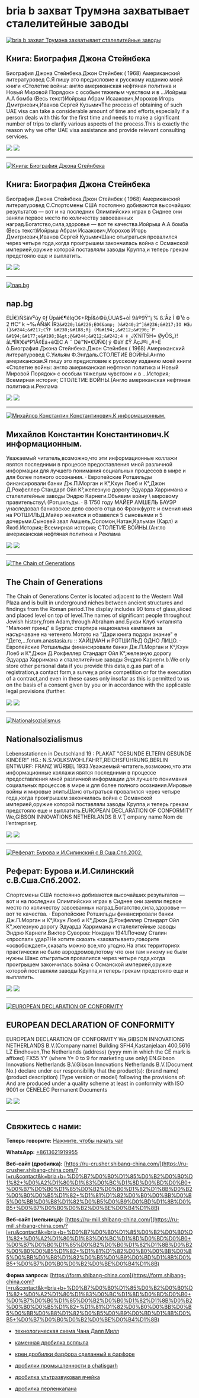 # bria b захват Трумэна захватывает сталелитейные заводы

<a href="https://swt.shibang-china.com/?l=ru&img&k=bria+b+%D0%B7%D0%B0%D1%85%D0%B2%D0%B0%D1%82+%D0%A2%D1%80%D1%83%D0%BC%D1%8D%D0%BD%D0%B0+%D0%B7%D0%B0%D1%85%D0%B2%D0%B0%D1%82%D1%8B%D0%B2%D0%B0%D0%B5%D1%82+%D1%81%D1%82%D0%B0%D0%BB%D0%B5%D0%BB%D0%B8%D1%82%D0%B5%D0%B9%D0%BD%D1%8B%D0%B5+%D0%B7%D0%B0%D0%B2%D0%BE%D0%B4%D1%8B" target="_blank">![bria b захват Трумэна захватывает сталелитейные заводы](http://static.shibang-china.com/all-800x300/886.jpg)</a>

## Книга: Биография Джона Стейнбека
Биография Джона Стейнбека.Джон Стейнбек ( 1968) Американский литературовед С.Я пишу это предисловие к русскому изданию моей книги &#171;Столетие войны: англо американская нефтяная политика и Новый Мировой Порядок&#187; с особым тяжелым чувством и в …Иойрыш А.А бомба (Весь текст)Иойрыш Абрам Исаакович,Морохов Игорь Дмитриевич,Иванов Сергей КузьмичThe process of obtaining of such UAE visa can take a considerable amount of time and efforts,especially if a person deals with this for the first time and needs to make a significant number of trips to clarify various aspects of the process.This is exactly the reason why we offer UAE visa assistance and provide relevant consulting services.


<a href="https://whatsapp.shibangsoft.com/WhatsApp.php" target="_blank" title="WhatsApp">![](http://static.shibang-china.com/icon/whatsapp.png)</a> <a href="https://swt.shibang-china.com/?l=ru&icon&k=bria+b+%D0%B7%D0%B0%D1%85%D0%B2%D0%B0%D1%82+%D0%A2%D1%80%D1%83%D0%BC%D1%8D%D0%BD%D0%B0+%D0%B7%D0%B0%D1%85%D0%B2%D0%B0%D1%82%D1%8B%D0%B2%D0%B0%D0%B5%D1%82+%D1%81%D1%82%D0%B0%D0%BB%D0%B5%D0%BB%D0%B8%D1%82%D0%B5%D0%B9%D0%BD%D1%8B%D0%B5+%D0%B7%D0%B0%D0%B2%D0%BE%D0%B4%D1%8B" target="_blank">![](http://static.shibang-china.com/icon/chat-ru.png)</a>

---

<a href="https://swt.shibang-china.com/?l=ru&img&k=bria+b+%D0%B7%D0%B0%D1%85%D0%B2%D0%B0%D1%82+%D0%A2%D1%80%D1%83%D0%BC%D1%8D%D0%BD%D0%B0+%D0%B7%D0%B0%D1%85%D0%B2%D0%B0%D1%82%D1%8B%D0%B2%D0%B0%D0%B5%D1%82+%D1%81%D1%82%D0%B0%D0%BB%D0%B5%D0%BB%D0%B8%D1%82%D0%B5%D0%B9%D0%BD%D1%8B%D0%B5+%D0%B7%D0%B0%D0%B2%D0%BE%D0%B4%D1%8B" target="_blank">![Книга: Биография Джона Стейнбека](http://static.shibang-china.com/all-800x300/372.jpg)</a>

## Книга: Биография Джона Стейнбека
Биография Джона Стейнбека.Джон Стейнбек ( 1968) Американский литературовед С.Спортсмены США постоянно добиваются высочайших результатов — вот и на последних Олимпийских играх в Сиднее они заняли первое место по количеству завоеванных наград.Богатство,сила,здоровье — вот те качества.Иойрыш А.А бомба (Весь текст)Иойрыш Абрам Исаакович,Морохов Игорь Дмитриевич,Иванов Сергей КузьмичШанс отыграться провалился через четыре года,когда проигрышем закончилась война с Османской империей,оружие которой поставляли заводы Круппа,и теперь грекам предстояло еще и выплатить.


<a href="https://whatsapp.shibangsoft.com/WhatsApp.php" target="_blank" title="WhatsApp">![](http://static.shibang-china.com/icon/whatsapp.png)</a> <a href="https://swt.shibang-china.com/?l=ru&icon&k=bria+b+%D0%B7%D0%B0%D1%85%D0%B2%D0%B0%D1%82+%D0%A2%D1%80%D1%83%D0%BC%D1%8D%D0%BD%D0%B0+%D0%B7%D0%B0%D1%85%D0%B2%D0%B0%D1%82%D1%8B%D0%B2%D0%B0%D0%B5%D1%82+%D1%81%D1%82%D0%B0%D0%BB%D0%B5%D0%BB%D0%B8%D1%82%D0%B5%D0%B9%D0%BD%D1%8B%D0%B5+%D0%B7%D0%B0%D0%B2%D0%BE%D0%B4%D1%8B" target="_blank">![](http://static.shibang-china.com/icon/chat-ru.png)</a>

---

<a href="https://swt.shibang-china.com/?l=ru&img&k=bria+b+%D0%B7%D0%B0%D1%85%D0%B2%D0%B0%D1%82+%D0%A2%D1%80%D1%83%D0%BC%D1%8D%D0%BD%D0%B0+%D0%B7%D0%B0%D1%85%D0%B2%D0%B0%D1%82%D1%8B%D0%B2%D0%B0%D0%B5%D1%82+%D1%81%D1%82%D0%B0%D0%BB%D0%B5%D0%BB%D0%B8%D1%82%D0%B5%D0%B9%D0%BD%D1%8B%D0%B5+%D0%B7%D0%B0%D0%B2%D0%BE%D0%B4%D1%8B" target="_blank">![nap.bg](http://static.shibang-china.com/all-800x300/12.jpg)</a>

## nap.bg
EL&#206;€}&#209;S&#224;V&#178;&#249;y &#162;ƒ &#217;p&#225;i€&#182;&#234;lqO&#162;+R&#254;&#207;&amp;&#243;&#169;&#252;&#184;&#217;UA$+&#242;&#204; 9&#226;&#174;9Ÿ”&#161; % &#223;.’&#197;z &#206; &#169;&#185;&#234; o 2 ffC“ k ~‰&#197;&#209;&#226;K &#204;R`2&#220;l&#226;EO€&amp; )&#240;2^]&#236;&#217;IO HŒu (}&#244;&#217;CŸF &#230;&#188;Rj (M&#194;‚&#212;&#196;ˆP &#194;&#177;e&#198;B&gt;@&#244;&#212;&#242;4 ‡ `JX&#188;&#204;T5H= &#216;y&#213;S„}!&#229;L&#170;I&#204;&#165;&#166;€&#233;&#170;P1&#194;&#162;&#203;&#225;+&#234;ŒC A &#168; D&#234;™N•€&#217;&#209;€( &#253; &#169;&#224;Y &#163;Ÿ &#192;&#231;J&#174;i „#&gt;&#203; &#242;.Биография Джона Стейнбека.Джон Стейнбек ( 1968) Американский литературовед С.Уильям Ф.Энгдаль.СТОЛЕТИЕ ВОЙНЫ.Англо американская.Я пишу это предисловие к русскому изданию моей книги &#171;Столетие войны: англо американская нефтяная политика и Новый Мировой Порядок&#187; с особым тяжелым чувством и в …История; Всемирная история; СТОЛЕТИЕ ВОЙНЫ.(Англо американская нефтяная политика и.Реклама


<a href="https://whatsapp.shibangsoft.com/WhatsApp.php" target="_blank" title="WhatsApp">![](http://static.shibang-china.com/icon/whatsapp.png)</a> <a href="https://swt.shibang-china.com/?l=ru&icon&k=bria+b+%D0%B7%D0%B0%D1%85%D0%B2%D0%B0%D1%82+%D0%A2%D1%80%D1%83%D0%BC%D1%8D%D0%BD%D0%B0+%D0%B7%D0%B0%D1%85%D0%B2%D0%B0%D1%82%D1%8B%D0%B2%D0%B0%D0%B5%D1%82+%D1%81%D1%82%D0%B0%D0%BB%D0%B5%D0%BB%D0%B8%D1%82%D0%B5%D0%B9%D0%BD%D1%8B%D0%B5+%D0%B7%D0%B0%D0%B2%D0%BE%D0%B4%D1%8B" target="_blank">![](http://static.shibang-china.com/icon/chat-ru.png)</a>

---

<a href="https://swt.shibang-china.com/?l=ru&img&k=bria+b+%D0%B7%D0%B0%D1%85%D0%B2%D0%B0%D1%82+%D0%A2%D1%80%D1%83%D0%BC%D1%8D%D0%BD%D0%B0+%D0%B7%D0%B0%D1%85%D0%B2%D0%B0%D1%82%D1%8B%D0%B2%D0%B0%D0%B5%D1%82+%D1%81%D1%82%D0%B0%D0%BB%D0%B5%D0%BB%D0%B8%D1%82%D0%B5%D0%B9%D0%BD%D1%8B%D0%B5+%D0%B7%D0%B0%D0%B2%D0%BE%D0%B4%D1%8B" target="_blank">![Михайлов Константин Константинович.К информационным.](http://static.shibang-china.com/all-800x300/1439.jpg)</a>

## Михайлов Константин Константинович.К информационным.
Уважаемый читатель,возможно,что эти информационные коллажи явятся последними в процессе предоставления мной различной информации для лучшего понимания социальных процессов в мире и для более полного осознания.&nbsp;&#0183;&#32;Европейские Ротшильды финансировали банки Дж.П.Морган и К&#176;,Кхун Лоеб и К&#176;,Джон Д.Рокфеллер Стандарт Ойл К&#176;,железную дорогу Эдуарда Харримана и сталелитейные заводы Эндрю Карнеги.Объявим войну \ мировому правительству\ (Ротшильды.&nbsp;&#0183;&#32;В 1750 году МАЙЕР АМШЕЛЬ БАУЭР унаследовал банковское дело своего отца во Франкфурте и сменил имя на РОТШИЛЬД.Майер женился и обзавелся 5 сыновьями и 5 дочерьми.Сыновей звал Амшель,Соломон,Натан,Кальман (Карл) и Якоб.История; Всемирная история; СТОЛЕТИЕ ВОЙНЫ.(Англо американская нефтяная политика и.Реклама


<a href="https://whatsapp.shibangsoft.com/WhatsApp.php" target="_blank" title="WhatsApp">![](http://static.shibang-china.com/icon/whatsapp.png)</a> <a href="https://swt.shibang-china.com/?l=ru&icon&k=bria+b+%D0%B7%D0%B0%D1%85%D0%B2%D0%B0%D1%82+%D0%A2%D1%80%D1%83%D0%BC%D1%8D%D0%BD%D0%B0+%D0%B7%D0%B0%D1%85%D0%B2%D0%B0%D1%82%D1%8B%D0%B2%D0%B0%D0%B5%D1%82+%D1%81%D1%82%D0%B0%D0%BB%D0%B5%D0%BB%D0%B8%D1%82%D0%B5%D0%B9%D0%BD%D1%8B%D0%B5+%D0%B7%D0%B0%D0%B2%D0%BE%D0%B4%D1%8B" target="_blank">![](http://static.shibang-china.com/icon/chat-ru.png)</a>

---

<a href="https://swt.shibang-china.com/?l=ru&img&k=bria+b+%D0%B7%D0%B0%D1%85%D0%B2%D0%B0%D1%82+%D0%A2%D1%80%D1%83%D0%BC%D1%8D%D0%BD%D0%B0+%D0%B7%D0%B0%D1%85%D0%B2%D0%B0%D1%82%D1%8B%D0%B2%D0%B0%D0%B5%D1%82+%D1%81%D1%82%D0%B0%D0%BB%D0%B5%D0%BB%D0%B8%D1%82%D0%B5%D0%B9%D0%BD%D1%8B%D0%B5+%D0%B7%D0%B0%D0%B2%D0%BE%D0%B4%D1%8B" target="_blank">![The Chain of Generations](http://static.shibang-china.com/all-800x300/1369.jpg)</a>

## The Chain of Generations
The Chain of Generations Center is located adjacent to the Western Wall Plaza and is built in underground niches between ancient structures and findings from the Roman period.The display includes 90 tons of glass,sliced and placed level on top of level.The names of significant people throughout Jewish history,from Adam,through Abraham and.Букви Клуб читалнята &quot;Малкият принц&quot; в Бургас стартира национална кампания за насърчаване на четенето.Мотото на &quot;Дари книга подари знание&quot; е &quot;Дете,…forum.anastasia.ru :: ХАЙЦМАН и РОТШИЛЬД ОДНО ЛИЦО.&nbsp;&#0183;&#32;Европейские Ротшильды финансировали банки Дж.П.Морган и К&#176;,Кхун Лоеб и К&#176;,Джон Д.Рокфеллер Стандарт Ойл К&#176;,железную дорогу Эдуарда Харримана и сталелитейные заводы Эндрю Карнеги.b.We only store other personal data if you provide this data,e.g.as part of a registration,a contact form,a survey,a price competition or for the execution of a contract,and even in these cases only insofar as this is permitted to us on the basis of a consent given by you or in accordance with the applicable legal provisions (further.


<a href="https://whatsapp.shibangsoft.com/WhatsApp.php" target="_blank" title="WhatsApp">![](http://static.shibang-china.com/icon/whatsapp.png)</a> <a href="https://swt.shibang-china.com/?l=ru&icon&k=bria+b+%D0%B7%D0%B0%D1%85%D0%B2%D0%B0%D1%82+%D0%A2%D1%80%D1%83%D0%BC%D1%8D%D0%BD%D0%B0+%D0%B7%D0%B0%D1%85%D0%B2%D0%B0%D1%82%D1%8B%D0%B2%D0%B0%D0%B5%D1%82+%D1%81%D1%82%D0%B0%D0%BB%D0%B5%D0%BB%D0%B8%D1%82%D0%B5%D0%B9%D0%BD%D1%8B%D0%B5+%D0%B7%D0%B0%D0%B2%D0%BE%D0%B4%D1%8B" target="_blank">![](http://static.shibang-china.com/icon/chat-ru.png)</a>

---

<a href="https://swt.shibang-china.com/?l=ru&img&k=bria+b+%D0%B7%D0%B0%D1%85%D0%B2%D0%B0%D1%82+%D0%A2%D1%80%D1%83%D0%BC%D1%8D%D0%BD%D0%B0+%D0%B7%D0%B0%D1%85%D0%B2%D0%B0%D1%82%D1%8B%D0%B2%D0%B0%D0%B5%D1%82+%D1%81%D1%82%D0%B0%D0%BB%D0%B5%D0%BB%D0%B8%D1%82%D0%B5%D0%B9%D0%BD%D1%8B%D0%B5+%D0%B7%D0%B0%D0%B2%D0%BE%D0%B4%D1%8B" target="_blank">![Nationalsozialismus](http://static.shibang-china.com/all-800x300/197.jpg)</a>

## Nationalsozialismus
Lebensstationen in Deutschland 19 : PLAKAT &quot;GESUNDE ELTERN GESUNDE KINDER!&quot; HG.: N.S.VOLKSWOHLFAHRT,REICHSF&#220;HRUNG,BERLIN ENTWURF: FRANZ W&#220;RBEL 1933.Уважаемый читатель,возможно,что эти информационные коллажи явятся последними в процессе предоставления мной различной информации для лучшего понимания социальных процессов в мире и для более полного осознания.Мировые войны и мировые элитыШанс отыграться провалился через четыре года,когда проигрышем закончилась война с Османской империей,оружие которой поставляли заводы Круппа,и теперь грекам предстояло еще и выплатить.EUROPEAN DECLARATION OF CONFORMITY We,GIBSON INNOVATIONS NETHERLANDS B.V.Ҭ ompany name Nom de l’entrepriseҭ.


<a href="https://whatsapp.shibangsoft.com/WhatsApp.php" target="_blank" title="WhatsApp">![](http://static.shibang-china.com/icon/whatsapp.png)</a> <a href="https://swt.shibang-china.com/?l=ru&icon&k=bria+b+%D0%B7%D0%B0%D1%85%D0%B2%D0%B0%D1%82+%D0%A2%D1%80%D1%83%D0%BC%D1%8D%D0%BD%D0%B0+%D0%B7%D0%B0%D1%85%D0%B2%D0%B0%D1%82%D1%8B%D0%B2%D0%B0%D0%B5%D1%82+%D1%81%D1%82%D0%B0%D0%BB%D0%B5%D0%BB%D0%B8%D1%82%D0%B5%D0%B9%D0%BD%D1%8B%D0%B5+%D0%B7%D0%B0%D0%B2%D0%BE%D0%B4%D1%8B" target="_blank">![](http://static.shibang-china.com/icon/chat-ru.png)</a>

---

<a href="https://swt.shibang-china.com/?l=ru&img&k=bria+b+%D0%B7%D0%B0%D1%85%D0%B2%D0%B0%D1%82+%D0%A2%D1%80%D1%83%D0%BC%D1%8D%D0%BD%D0%B0+%D0%B7%D0%B0%D1%85%D0%B2%D0%B0%D1%82%D1%8B%D0%B2%D0%B0%D0%B5%D1%82+%D1%81%D1%82%D0%B0%D0%BB%D0%B5%D0%BB%D0%B8%D1%82%D0%B5%D0%B9%D0%BD%D1%8B%D0%B5+%D0%B7%D0%B0%D0%B2%D0%BE%D0%B4%D1%8B" target="_blank">![Реферат: Бурова и.И.Силинский с.В.Сша.Спб.2002.](http://static.shibang-china.com/all-800x300/1246.jpg)</a>

## Реферат: Бурова и.И.Силинский с.В.Сша.Спб.2002.
Спортсмены США постоянно добиваются высочайших результатов — вот и на последних Олимпийских играх в Сиднее они заняли первое место по количеству завоеванных наград.Богатство,сила,здоровье — вот те качества.&nbsp;&#0183;&#32;Европейские Ротшильды финансировали банки Дж.П.Морган и К&#176;,Кхун Лоеб и К&#176;,Джон Д.Рокфеллер Стандарт Ойл К&#176;,железную дорогу Эдуарда Харримана и сталелитейные заводы Эндрю Карнеги.Виктор Суворов: Нокдаун 1941.Почему Сталин &#171;проспал&#187; удар?Не хотите сказать &#171;захватывает&#187;,говорите &#171;освобождает&#187;,сказать можно все,что угодно.На этих территориях практически не было аэродромов,потому что они там никому не были нужны.Шанс отыграться провалился через четыре года,когда проигрышем закончилась война с Османской империей,оружие которой поставляли заводы Круппа,и теперь грекам предстояло еще и выплатить.


<a href="https://whatsapp.shibangsoft.com/WhatsApp.php" target="_blank" title="WhatsApp">![](http://static.shibang-china.com/icon/whatsapp.png)</a> <a href="https://swt.shibang-china.com/?l=ru&icon&k=bria+b+%D0%B7%D0%B0%D1%85%D0%B2%D0%B0%D1%82+%D0%A2%D1%80%D1%83%D0%BC%D1%8D%D0%BD%D0%B0+%D0%B7%D0%B0%D1%85%D0%B2%D0%B0%D1%82%D1%8B%D0%B2%D0%B0%D0%B5%D1%82+%D1%81%D1%82%D0%B0%D0%BB%D0%B5%D0%BB%D0%B8%D1%82%D0%B5%D0%B9%D0%BD%D1%8B%D0%B5+%D0%B7%D0%B0%D0%B2%D0%BE%D0%B4%D1%8B" target="_blank">![](http://static.shibang-china.com/icon/chat-ru.png)</a>

---

<a href="https://swt.shibang-china.com/?l=ru&img&k=bria+b+%D0%B7%D0%B0%D1%85%D0%B2%D0%B0%D1%82+%D0%A2%D1%80%D1%83%D0%BC%D1%8D%D0%BD%D0%B0+%D0%B7%D0%B0%D1%85%D0%B2%D0%B0%D1%82%D1%8B%D0%B2%D0%B0%D0%B5%D1%82+%D1%81%D1%82%D0%B0%D0%BB%D0%B5%D0%BB%D0%B8%D1%82%D0%B5%D0%B9%D0%BD%D1%8B%D0%B5+%D0%B7%D0%B0%D0%B2%D0%BE%D0%B4%D1%8B" target="_blank">![EUROPEAN DECLARATION OF CONFORMITY](http://static.shibang-china.com/all-800x300/4.jpg)</a>

## EUROPEAN DECLARATION OF CONFORMITY
EUROPEAN DECLARATION OF CONFORMITY We,GIBSON INNOVATIONS NETHERLANDS B.V.(Company name) Building SFH4,Kastanjelaan 400,5616 LZ Eindhoven,The Netherlands (address) (yyyy mm in which the CE mark is affixed) FX55 YY (where Y= 0 to 9 for marketing use only) EN.Gibson Innovations Netherlands B.V.Gibson Innovations Netherlands B.V.(Document No.) declare under our responsibility that the product(s): (brand name) (product description) (Type version or model) following the provisions of: And are produced under a quality scheme at least in conformity with ISO 9001 or CENELEC Permanent Documents

<a href="https://whatsapp.shibangsoft.com/WhatsApp.php" target="_blank" title="WhatsApp">![](http://static.shibang-china.com/icon/whatsapp.png)</a> <a href="https://swt.shibang-china.com/?l=ru&icon&k=bria+b+%D0%B7%D0%B0%D1%85%D0%B2%D0%B0%D1%82+%D0%A2%D1%80%D1%83%D0%BC%D1%8D%D0%BD%D0%B0+%D0%B7%D0%B0%D1%85%D0%B2%D0%B0%D1%82%D1%8B%D0%B2%D0%B0%D0%B5%D1%82+%D1%81%D1%82%D0%B0%D0%BB%D0%B5%D0%BB%D0%B8%D1%82%D0%B5%D0%B9%D0%BD%D1%8B%D0%B5+%D0%B7%D0%B0%D0%B2%D0%BE%D0%B4%D1%8B" target="_blank">![](http://static.shibang-china.com/icon/chat-ru.png)</a>

---
## Свяжитесь с нами:

**Теперь говорите:** [Нажмите, чтобы начать чат](https://swt.shibang-china.com?l=ru&contact&k=bria+b+%D0%B7%D0%B0%D1%85%D0%B2%D0%B0%D1%82+%D0%A2%D1%80%D1%83%D0%BC%D1%8D%D0%BD%D0%B0+%D0%B7%D0%B0%D1%85%D0%B2%D0%B0%D1%82%D1%8B%D0%B2%D0%B0%D0%B5%D1%82+%D1%81%D1%82%D0%B0%D0%BB%D0%B5%D0%BB%D0%B8%D1%82%D0%B5%D0%B9%D0%BD%D1%8B%D0%B5+%D0%B7%D0%B0%D0%B2%D0%BE%D0%B4%D1%8B)

**WhatsApp:**  [+8613621919955](https://whatsapp.shibangsoft.com/WhatsApp.php)

**Веб-сайт (дробилка):** [https://ru-crusher.shibang-china.com/](https://ru-crusher.shibang-china.com/?l=ru&contact&k=bria+b+%D0%B7%D0%B0%D1%85%D0%B2%D0%B0%D1%82+%D0%A2%D1%80%D1%83%D0%BC%D1%8D%D0%BD%D0%B0+%D0%B7%D0%B0%D1%85%D0%B2%D0%B0%D1%82%D1%8B%D0%B2%D0%B0%D0%B5%D1%82+%D1%81%D1%82%D0%B0%D0%BB%D0%B5%D0%BB%D0%B8%D1%82%D0%B5%D0%B9%D0%BD%D1%8B%D0%B5+%D0%B7%D0%B0%D0%B2%D0%BE%D0%B4%D1%8B)

**Веб-сайт (мельница):** [https://ru-mill.shibang-china.com/](https://ru-mill.shibang-china.com/?l=ru&contact&k=bria+b+%D0%B7%D0%B0%D1%85%D0%B2%D0%B0%D1%82+%D0%A2%D1%80%D1%83%D0%BC%D1%8D%D0%BD%D0%B0+%D0%B7%D0%B0%D1%85%D0%B2%D0%B0%D1%82%D1%8B%D0%B2%D0%B0%D0%B5%D1%82+%D1%81%D1%82%D0%B0%D0%BB%D0%B5%D0%BB%D0%B8%D1%82%D0%B5%D0%B9%D0%BD%D1%8B%D0%B5+%D0%B7%D0%B0%D0%B2%D0%BE%D0%B4%D1%8B)

**Форма запроса:** [https://form.shibang-china.com](https://form.shibang-china.com?l=ru&contact&k=bria+b+%D0%B7%D0%B0%D1%85%D0%B2%D0%B0%D1%82+%D0%A2%D1%80%D1%83%D0%BC%D1%8D%D0%BD%D0%B0+%D0%B7%D0%B0%D1%85%D0%B2%D0%B0%D1%82%D1%8B%D0%B2%D0%B0%D0%B5%D1%82+%D1%81%D1%82%D0%B0%D0%BB%D0%B5%D0%BB%D0%B8%D1%82%D0%B5%D0%B9%D0%BD%D1%8B%D0%B5+%D0%B7%D0%B0%D0%B2%D0%BE%D0%B4%D1%8B)

* [технологическая схема Чана Далл Милл](../131/%D1%82%D0%B5%D1%85%D0%BD%D0%BE%D0%BB%D0%BE%D0%B3%D0%B8%D1%87%D0%B5%D1%81%D0%BA%D0%B0%D1%8F%20%D1%81%D1%85%D0%B5%D0%BC%D0%B0%20%D0%A7%D0%B0%D0%BD%D0%B0%20%D0%94%D0%B0%D0%BB%D0%BB%20%D0%9C%D0%B8%D0%BB%D0%BB.md)

* [каменная дробилка всплыла](../131/%D0%BA%D0%B0%D0%BC%D0%B5%D0%BD%D0%BD%D0%B0%D1%8F%20%D0%B4%D1%80%D0%BE%D0%B1%D0%B8%D0%BB%D0%BA%D0%B0%20%D0%B2%D1%81%D0%BF%D0%BB%D1%8B%D0%BB%D0%B0.md)

* [крен дробилки фарфора сделанный в фарфоре](../133/%D0%BA%D1%80%D0%B5%D0%BD%20%D0%B4%D1%80%D0%BE%D0%B1%D0%B8%D0%BB%D0%BA%D0%B8%20%D1%84%D0%B0%D1%80%D1%84%D0%BE%D1%80%D0%B0%20%D1%81%D0%B4%D0%B5%D0%BB%D0%B0%D0%BD%D0%BD%D1%8B%D0%B9%20%D0%B2%20%D1%84%D0%B0%D1%80%D1%84%D0%BE%D1%80%D0%B5.md)

* [дробилки промышленности в chatisgarh](../135/%D0%B4%D1%80%D0%BE%D0%B1%D0%B8%D0%BB%D0%BA%D0%B8%20%D0%BF%D1%80%D0%BE%D0%BC%D1%8B%D1%88%D0%BB%D0%B5%D0%BD%D0%BD%D0%BE%D1%81%D1%82%D0%B8%20%D0%B2%20chatisgarh.md)

* [дробилка ультразвуковая ячейка](../135/%D0%B4%D1%80%D0%BE%D0%B1%D0%B8%D0%BB%D0%BA%D0%B0%20%D1%83%D0%BB%D1%8C%D1%82%D1%80%D0%B0%D0%B7%D0%B2%D1%83%D0%BA%D0%BE%D0%B2%D0%B0%D1%8F%20%D1%8F%D1%87%D0%B5%D0%B9%D0%BA%D0%B0.md)

* [дробилка перленкапана](../133/%D0%B4%D1%80%D0%BE%D0%B1%D0%B8%D0%BB%D0%BA%D0%B0%20%D0%BF%D0%B5%D1%80%D0%BB%D0%B5%D0%BD%D0%BA%D0%B0%D0%BF%D0%B0%D0%BD%D0%B0.md)